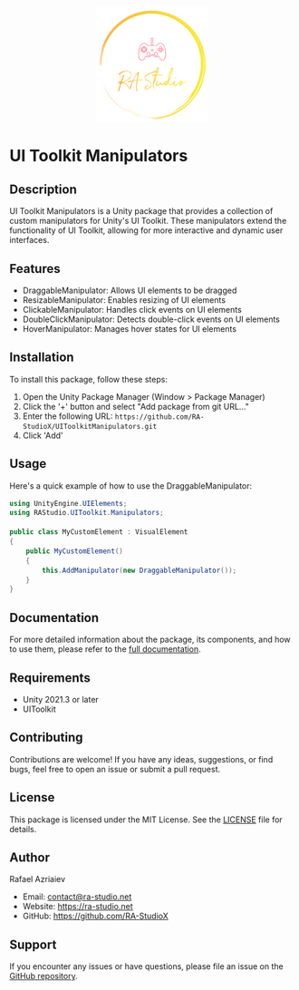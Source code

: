 <p align="center">
    <a href="https://ra-studio.net" target="_blank">
        <img src="Images/RAStudio-logo.svg" alt="RA Studio Logo" width="200"/>
    </a>
</p>

# UI Toolkit Manipulators

## Description

UI Toolkit Manipulators is a Unity package that provides a collection of custom manipulators for Unity's UI Toolkit. These manipulators extend the functionality of UI Toolkit, allowing for more interactive and dynamic user interfaces.

## Features

- DraggableManipulator: Allows UI elements to be dragged
- ResizableManipulator: Enables resizing of UI elements
- ClickableManipulator: Handles click events on UI elements
- DoubleClickManipulator: Detects double-click events on UI elements
- HoverManipulator: Manages hover states for UI elements

## Installation

To install this package, follow these steps:

1. Open the Unity Package Manager (Window > Package Manager)
2. Click the '+' button and select "Add package from git URL..."
3. Enter the following URL: `https://github.com/RA-StudioX/UIToolkitManipulators.git`
4. Click 'Add'

## Usage

Here's a quick example of how to use the DraggableManipulator:

```csharp
using UnityEngine.UIElements;
using RAStudio.UIToolkit.Manipulators;

public class MyCustomElement : VisualElement
{
    public MyCustomElement()
    {
        this.AddManipulator(new DraggableManipulator());
    }
}
```

## Documentation

For more detailed information about the package, its components, and how to use them, please refer to the [full documentation](https://github.com/RA-StudioX/UIToolkitManipulators/blob/main/Documentation~/UIToolkitManipulators.md).

## Requirements

- Unity 2021.3 or later
- UIToolkit

## Contributing

Contributions are welcome! If you have any ideas, suggestions, or find bugs, feel free to open an issue or submit a pull request.

## License

This package is licensed under the MIT License. See the [LICENSE](https://github.com/RA-StudioX/UIToolkitManipulators/blob/main/LICENSE.md) file for details.

## Author

Rafael Azriaiev

- Email: contact@ra-studio.net
- Website: https://ra-studio.net
- GitHub: https://github.com/RA-StudioX

## Support

If you encounter any issues or have questions, please file an issue on the [GitHub repository](https://github.com/RA-StudioX/UIToolkitManipulators/issues).

